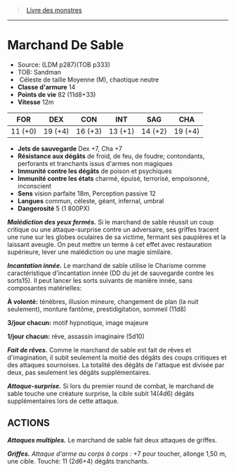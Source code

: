 ﻿> [Livre des monstres](tome_of_beasts.md)

---

# Marchand De Sable

- Source: (LDM p287)(TOB p333)
- TOB: Sandman
-  Céleste de taille Moyenne (M), chaotique neutre
- **Classe d'armure** 14
- **Points de vie** 82 (11d8+33)
- **Vitesse** 12m

|FOR|DEX|CON|INT|SAG|CHA|
|---|---|---|---|---|---|
|11 (+0)|19 (+4)|16 (+3)|13 (+1)|14 (+2)|19 (+4)|

- **Jets de sauvegarde** Dex +7, Cha +7
- **Résistance aux dégâts** de froid, de feu, de foudre; contondants, perforants et tranchants issus d'armes non magiques
- **Immunité contre les dégâts** de poison et psychiques
- **Immunité contre les états** charmé, épuisé, terrorisé, empoisonné, inconscient
- **Sens** vision parfaite 18m, Perception passive 12
- **Langues** commun, céleste, géant, infernal, umbral
- **Dangerosité** 5 (1 800PX)

**_Malédiction des yeux fermés._** Si le marchand de sable réussit un coup critique ou une attaque-surprise contre un adversaire, ses griffes tracent une rune sur les globes oculaires de sa victime, fermant ses paupières et la laissant aveugle. On peut mettre un terme à cet effet avec restauration supérieure, lever une malédiction ou une magie similaire.

**_Incantation innée._** Le marchand de sable utilise le Charisme comme caractéristique d'incantation innée (DD du jet de sauvegarde contre les sorts15). Il peut lancer les sorts suivants de manière innée, sans composantes matérielles:

**À volonté:** ténèbres, illusion mineure, changement de plan
(la nuit seulement), monture fantôme, prestidigitation, sommeil (11d8)

**3/jour chacun:** motif hypnotique, image majeure

**1/jour chacun:** rêve, assassin imaginaire (5d10)

**_Fait de rêves._** Comme le marchand de sable est fait de rêves et d'imagination, il subit seulement la moitié des dégâts des coups critiques et des attaques sournoises. La totalité des dégâts de l'attaque est divisée par deux, pas seulement les dégâts supplémentaires.

**_Attaque-surprise._** Si lors du premier round de combat, le marchand de sable touche une créature surprise, la cible subit 14(4d6) dégâts supplémentaires lors de cette attaque.

## ACTIONS

**_Attaques multiples._** Le marchand de sable fait deux attaques de griffes.

**_Griffes._** _Attaque d'arme au corps à corps :_ +7 pour toucher, allonge 1,50 m, une cible. Touché: 11 (2d6+4) dégâts tranchants.

